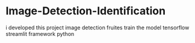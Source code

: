 # Image-Detection-Identification
i developed this project image detection fruites train the model tensorflow  streamlit framework python
